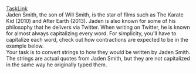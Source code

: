 [TaskLink](https://www.codewars.com/kata/5390bac347d09b7da40006f6)<br/>
Jaden Smith, the son of Will Smith, is the star of films such as The Karate Kid (2010) and After Earth (2013). Jaden is also known for some of his philosophy that he delivers via Twitter. When writing on Twitter, he is known for almost always capitalizing every word. For simplicity, you'll have to capitalize each word, check out how contractions are expected to be in the example below.<br/>
Your task is to convert strings to how they would be written by Jaden Smith. The strings are actual quotes from Jaden Smith, but they are not capitalized in the same way he originally typed them.